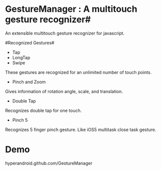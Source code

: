 # GestureManager : A multitouch gesture recognizer#

An extensible multitouch gesture recognizer for javascript.

#Recognized Gestures#

* Tap
* LongTap
* Swipe

These gestures are recognized for an unlimited number of touch points.

* Pinch and Zoom

Gives information of rotation angle, scale, and translation.

* Double Tap

Recognizes double tap for one touch.

* Pinch 5

Recognizes 5 finger pinch gesture. Like iOS5 multitask close task gesture.

# Demo

hyperandroid.github.com/GestureManager